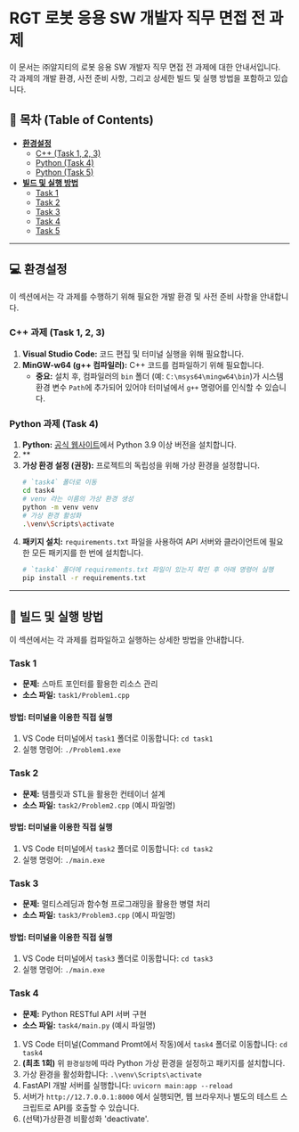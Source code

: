 # RGT 로봇 응용 SW 개발자 직무 면접 전 과제

이 문서는 ㈜알지티의 로봇 응용 SW 개발자 직무 면접 전 과제에 대한 안내서입니다. 각 과제의 개발 환경, 사전 준비 사항, 그리고 상세한 빌드 및 실행 방법을 포함하고 있습니다.

## 📝 목차 (Table of Contents)

*   [**환경설정**](#환경설정)
    *   [C++ (Task 1, 2, 3)](#c-task-1-2-3)
    *   [Python (Task 4)](#python-task-4)
    *   [Python (Task 5)](#python-task-5)
*   [**빌드 및 실행 방법**](#빌드-및-실행-방법)
    *   [Task 1](#task-1)
    *   [Task 2](#task-2)
    *   [Task 3](#task-3)
    *   [Task 4](#task-4)
    *   [Task 5](#task-5)

---

## 💻 환경설정

이 섹션에서는 각 과제를 수행하기 위해 필요한 개발 환경 및 사전 준비 사항을 안내합니다.

### C++ 과제 (Task 1, 2, 3)

1.  **Visual Studio Code:** 코드 편집 및 터미널 실행을 위해 필요합니다.
2.  **MinGW-w64 (g++ 컴파일러):** C++ 코드를 컴파일하기 위해 필요합니다.
    *   **중요:** 설치 후, 컴파일러의 `bin` 폴더 (예: `C:\msys64\mingw64\bin`)가 시스템 환경 변수 `Path`에 추가되어 있어야 터미널에서 `g++` 명령어를 인식할 수 있습니다.

### Python 과제 (Task 4)

1.  **Python:** [공식 웹사이트](https://www.python.org/downloads/)에서 Python 3.9 이상 버전을 설치합니다.
2. **
3.  **가상 환경 설정 (권장):** 프로젝트의 독립성을 위해 가상 환경을 설정합니다.
    ```bash
    # `task4` 폴더로 이동
    cd task4
    # venv 라는 이름의 가상 환경 생성
    python -m venv venv
    # 가상 환경 활성화
    .\venv\Scripts\activate
    ```
4.  **패키지 설치:** `requirements.txt` 파일을 사용하여 API 서버와 클라이언트에 필요한 모든 패키지를 한 번에 설치합니다.
    ```bash
    # `task4` 폴더에 requirements.txt 파일이 있는지 확인 후 아래 명령어 실행
    pip install -r requirements.txt
    ```

---

## 🚀 빌드 및 실행 방법

이 섹션에서는 각 과제를 컴파일하고 실행하는 상세한 방법을 안내합니다.

### Task 1

*   **문제:** 스마트 포인터를 활용한 리소스 관리
*   **소스 파일:** `task1/Problem1.cpp`

#### 방법: 터미널을 이용한 직접 실행
1.  VS Code 터미널에서 `task1` 폴더로 이동합니다: `cd task1`
2.  실행 명령어: `./Problem1.exe`

### Task 2

*   **문제:** 템플릿과 STL을 활용한 컨테이너 설계
*   **소스 파일:** `task2/Problem2.cpp` (예시 파일명)

#### 방법: 터미널을 이용한 직접 실행
1.  VS Code 터미널에서 `task2` 폴더로 이동합니다: `cd task2`
2.  실행 명령어: `./main.exe`

### Task 3

*   **문제:** 멀티스레딩과 함수형 프로그래밍을 활용한 병렬 처리
*   **소스 파일:** `task3/Problem3.cpp` (예시 파일명)

#### 방법: 터미널을 이용한 직접 실행
1.  VS Code 터미널에서 `task3` 폴더로 이동합니다: `cd task3`
3.  실행 명령어: `./main.exe`

### Task 4

*   **문제:** Python RESTful API 서버 구현
*   **소스 파일:** `task4/main.py` (예시 파일명)

1.  VS Code 터미널(Command Promt에서 작동)에서 `task4` 폴더로 이동합니다: `cd task4`
2.  **(최초 1회)** 위 `환경설정`에 따라 Python 가상 환경을 설정하고 패키지를 설치합니다.
3.  가상 환경을 활성화합니다: `.\venv\Scripts\activate`
4.  FastAPI 개발 서버를 실행합니다: `uvicorn main:app --reload`
5.  서버가 `http://12.7.0.0.1:8000` 에서 실행되면, 웹 브라우저나 별도의 테스트 스크립트로 API를 호출할 수 있습니다.
6.  (선택)가상환경 비활성화 'deactivate'.
